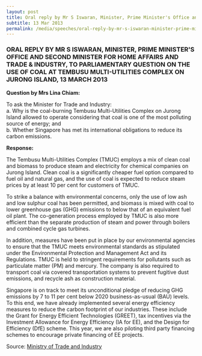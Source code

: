 ```yaml
---
layout: post
title: Oral reply by Mr S Iswaran, Minister, Prime Minister's Office and Second Minister for Home Affairs and Trade & Industry, to parliamentary question on the use of coal at Tembusu Multi-Utilities Complex on Jurong Island, 13 March 2013
subtitle: 13 Mar 2013
permalink: /media/speeches/oral-reply-by-mr-s-iswaran-minister-prime-minister's-office-and-second-minister-for-home-affairs-and-trade-industry-to-parliamentary-question-on-the-use-of-coal
---
```


### ORAL REPLY BY MR S ISWARAN, MINISTER, PRIME MINISTER'S OFFICE AND SECOND MINISTER FOR HOME AFFAIRS AND TRADE & INDUSTRY, TO PARLIAMENTARY QUESTION ON THE USE OF COAL AT TEMBUSU MULTI-UTILITIES COMPLEX ON JURONG ISLAND, 13 MARCH 2013

**Question by Mrs Lina Chiam:**

To ask the Minister for Trade and Industry:  
a. Why is the coal-burning Tembusu Multi-Utilities Complex on Jurong Island allowed to operate considering that coal is one of the most polluting source of energy; and  
b. Whether Singapore has met its international obligations to reduce its carbon emissions.

**Response:**

The Tembusu Multi-Utilities Complex (TMUC) employs a mix of clean coal and biomass to produce steam and electricity for chemical companies on Jurong Island. Clean coal is a significantly cheaper fuel option compared to fuel oil and natural gas, and the use of coal is expected to reduce steam prices by at least 10 per cent for customers of TMUC. 

To strike a balance with environmental concerns, only the use of low ash and low sulphur coal has been permitted, and biomass is mixed with coal to lower greenhouse gas (GHG) emissions to below that of an equivalent fuel oil plant. The co-generation process employed by TMUC is also more efficient than the separate production of steam and power through boilers and combined cycle gas turbines. 

In addition, measures have been put in place by our environmental agencies to ensure that the TMUC meets environmental standards as stipulated under the Environmental Protection and Management Act and its Regulations. TMUC is held to stringent requirements for pollutants such as particulate matter (PM) and mercury. The company is also required to transport coal via covered transportation systems to prevent fugitive dust emissions, and recycle ash as construction material. 

Singapore is on track to meet its unconditional pledge of reducing GHG emissions by 7 to 11 per cent below 2020 business-as-usual (BAU) levels. To this end, we have already implemented several energy efficiency measures to reduce the carbon footprint of our industries. These include the Grant for Energy Efficient Technologies (GREET), tax incentives via the Investment Allowance for Energy Efficiency (IA for EE), and the Design for Efficiency (DfE) scheme. This year, we are also piloting third party financing schemes to encourage private financing of EE projects.


Source: [<a href="https://www.mti.gov.sg/" target="_blank">Ministry of Trade and Industry </a>](https://www.mti.gov.sg/)
